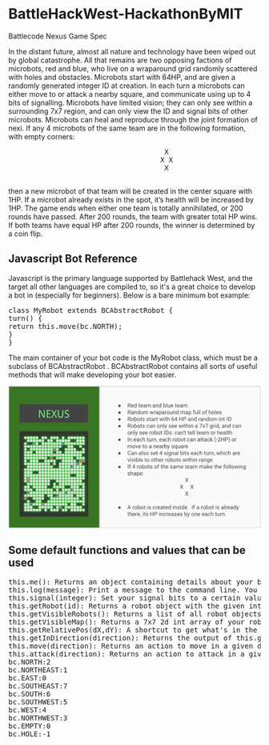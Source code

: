# BattleHackWest-HackathonByMIT

Battlecode Nexus Game Spec

In the distant future, almost all nature and technology have been wiped out by global
catastrophe. All that remains are two opposing factions of microbots, red and blue, who
live on a wraparound grid randomly scattered with holes and obstacles. Microbots start
with 64HP, and are given a randomly generated integer ID at creation.
In each turn a microbots can either move to or attack a nearby square, and communicate
using up to 4 bits of signalling. Microbots have limited vision; they can only see within a
surrounding 7x7 region, and can only view the ID and signal bits of other microbots.
Microbots can heal and reproduce through the joint formation of nexi. If any 4 microbots
of the same team are in the following formation, with empty corners:
<pre>
                                     X
                                    X X
                                     X
 </pre>
 then a new microbot of that team will be created in the center square with 1HP. If a
microbot already exists in the spot, it’s health will be increased by 1HP.
The game ends when either one team is totally annihilated, or 200 rounds have passed.
After 200 rounds, the team with greater total HP wins. If both teams have equal HP after
200 rounds, the winner is determined by a coin flip.


## Javascript Bot Reference

Javascript is the primary language supported by Battlehack West, and the target all other
languages are compiled to, so it's a great choice to develop a bot in (especially for
beginners). Below is a bare minimum bot example:

<pre>
class MyRobot extends BCAbstractRobot {
turn() {
return this.move(bc.NORTH);
}
}
</pre>

The main container of your bot code is the MyRobot class, which must be a subclass of
BCAbstractRobot . BCAbstractRobot contains all sorts of useful methods that will
make developing your bot easier.

![alt text](https://github.com/abhishek-yadav-cse/BattleCode2018-BattleHackWest/blob/master/Rule.png)


## Some default functions and values that can be used

<pre>
this.me(): Returns an object containing details about your bot, including .health and .id.
this.log(message): Print a message to the command line. You cannot use ordinary console.log in Battlehack for security reasons.
this.signal(integer): Set your signal bits to a certain value 0 to 15 inclusive.
this.getRobot(id): Returns a robot object with the given integer ID. Returns null if such a robot is not in your vision.
this.getVisibleRobots(): Returns a list of all robot objects visible to you.
this.getVisibleMap(): Returns a 7x7 2d int array of your robot's current vision, where a value of bc.EMPTY means there's nothing there, bc.HOLE means the square is impassable, and if the value is neither hole or empty, the ID of the robot occupying that space.
this.getRelativePos(dX,dY): A shortcut to get what's in the square (dX,dY) away. Returns a robot object if one is there, otherwise bc.EMPTY or bc.HOLE.
this.getInDirection(direction): Returns the output of this.getRelativePos in the specified direction.
this.move(direction): Returns an action to move in a given direction.
this.attack(direction): Returns an action to attack in a given direction.
bc.NORTH:2
bc.NORTHEAST:1
bc.EAST:0
bc.SOUTHEAST:7
bc.SOUTH:6
bc.SOUTHWEST:5
bc.WEST:4
bc.NORTHWEST:3
bc.EMPTY:0
bc.HOLE:-1
</pre>


